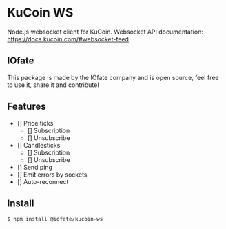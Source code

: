 # KuCoin WS

Node.js websocket client for KuCoin.
Websocket API documentation: https://docs.kucoin.com/#websocket-feed

## IOfate

This package is made by the IOfate company and is open source, feel free to use it, share it and contribute!

## Features

- [] Price ticks
  - [] Subscription
  - [] Unsubscribe
- [] Candlesticks
  - [] Subscription
  - [] Unsubscribe
- [] Send ping
- [] Emit errors by sockets
- [] Auto-reconnect

## Install

```
$ npm install @iofate/kucoin-ws
```
